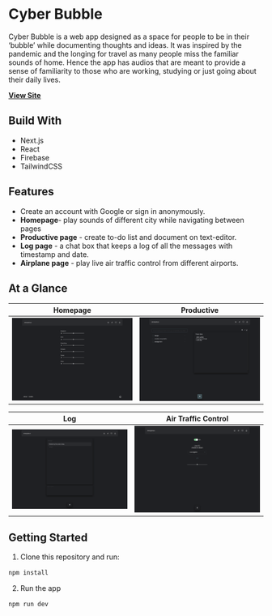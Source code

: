 # Cyber Bubble

Cyber Bubble is a web app designed as a space for people to be in their ‘bubble’ while documenting thoughts and ideas. It was inspired by the pandemic and the longing for travel as many people miss the familiar sounds of home. Hence the app has audios that are meant to provide a sense of familiarity to those who are working, studying or just going about their daily lives.

**[View Site](https://cyberbubble.vercel.app)**

## Build With

- Next.js
- React
- Firebase
- TailwindCSS

## Features

- Create an account with Google or sign in anonymously.
- **Homepage**- play sounds of different city while navigating between pages
- **Productive page** - create to-do list and document on text-editor.
- **Log page** - a chat box that keeps a log of all the messages with timestamp and date.
- **Airplane page** - play live air traffic control from different airports.

## At a Glance

|            Homepage             |            Productive            |
| :-----------------------------: | :------------------------------: |
| ![](/public/images/cb-home.png) | ![](/public//images/cb-prod.png) |

|              Log               |      Air Traffic Control       |
| :----------------------------: | :----------------------------: |
| ![](/public/images/cb-log.png) | ![](/public/images/cb-atc.png) |

## Getting Started

1. Clone this repository and run:

```bash
npm install
```

2. Run the app

```bash
npm run dev
```
